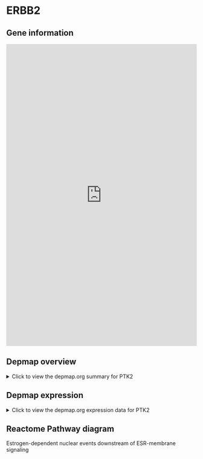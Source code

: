<h1>ERBB2</h1>

<h2>Gene information</h2>
<iframe src="https://depmap.org/portal/gene/PTK2?tab=about" style="border:none;width:100%;height:800px"></iframe>

<h2>Depmap overview</h2>
<details>
  <summary>Click to view the depmap.org summary for PTK2</summary>
  <iframe src="https://depmap.org/portal/gene/PTK2?tab=overview" style="border:none;width:100%;height:800px"></iframe>
</details>

<h2>Depmap expression</h2>
<details>
  <summary>Click to view the depmap.org expression data for PTK2</summary>
  <iframe src="https://depmap.org/portal/gene/PTK2?tab=characterization" style="border:none;width:100%;height:800px"></iframe>
</details>



<h2>Reactome Pathway diagram</h2>
Estrogen-dependent nuclear events downstream of ESR-membrane signaling
<div id="diagramHolder"></div>

<script>
    //Creating the Reactome Diagram widget
    //Take into account a proxy needs to be set up in your server side pointing to www.reactome.org
    function onReactomeDiagramReady(){  //This function is automatically called when the widget code is ready to be used
        var diagram = Reactome.Diagram.create({
            "placeHolder" : "diagramHolder",
            "width" : 900,
            "height" : 500
        });

        //Initialising it to the "Hemostasis" pathway
        diagram.loadDiagram("R-HSA-9634638");

        //Adding different listeners

        diagram.onDiagramLoaded(function (loaded) {
            console.info("Loaded ", loaded);
            diagram.flagItems("BAD");
	    diagram.flagItems("Q92934");
            if (loaded == "R-HSA-9634638") diagram.selectItem("R-HSA-9634638");
        });

     }
</script>



